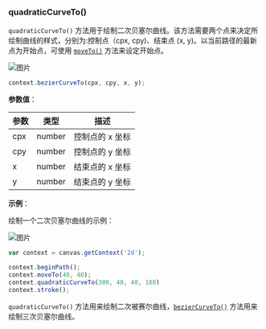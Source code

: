 ### quadraticCurveTo()

`quadraticCurveTo()` 方法用于绘制二次贝塞尔曲线。该方法需要两个点来决定所绘制曲线的样式，分别为:控制点（cpx, cpy)、结束点 (x, y)。以当前路径的最新点为开始点，可使用 [`moveTo()`](#moveTo) 方法来设定开始点。

![图片](/img/game/canvas/quadratic-001.png)

```js
context.bezierCurveTo(cpx, cpy, x, y);
```

**参数值**：

| 参数   |  类型| 描述             |
| ------|-------| ---------------|
| cpx   | number| 控制点的 x 坐标  |
| cpy   | number| 控制点的 y 坐标  |
| x     | number| 结束点的 x 坐标    |
| y     | number| 结束点的 y 坐标    |

**示例**：

绘制一个二次贝塞尔曲线的示例：

![图片](/img/game/canvas/quadratic-002.png)

```js
var context = canvas.getContext('2d');

context.beginPath();
context.moveTo(40, 40);
context.quadraticCurveTo(300, 40, 40, 180)
context.stroke();
```
`quadraticCurveTo()` 方法用来绘制二次被赛尔曲线，[`bezierCurveTo()`](#bezierCurveTo) 方法用来绘制三次贝塞尔曲线。
